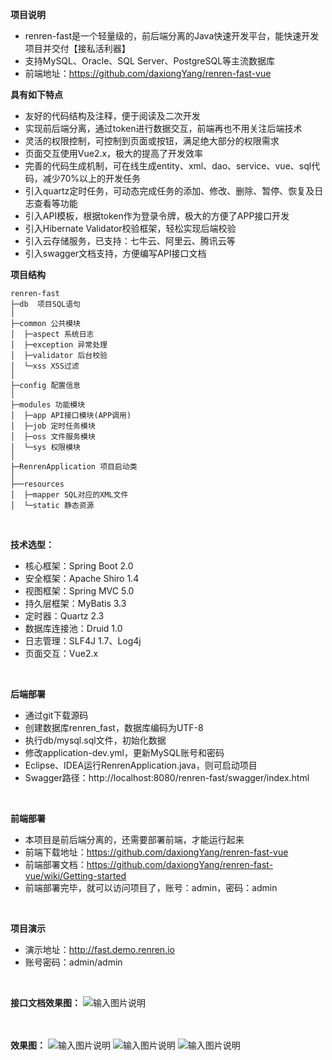 **项目说明**
- renren-fast是一个轻量级的，前后端分离的Java快速开发平台，能快速开发项目并交付【接私活利器】
- 支持MySQL、Oracle、SQL Server、PostgreSQL等主流数据库
- 前端地址：https://github.com/daxiongYang/renren-fast-vue

**具有如下特点**
- 友好的代码结构及注释，便于阅读及二次开发
- 实现前后端分离，通过token进行数据交互，前端再也不用关注后端技术
- 灵活的权限控制，可控制到页面或按钮，满足绝大部分的权限需求
- 页面交互使用Vue2.x，极大的提高了开发效率
- 完善的代码生成机制，可在线生成entity、xml、dao、service、vue、sql代码，减少70%以上的开发任务
- 引入quartz定时任务，可动态完成任务的添加、修改、删除、暂停、恢复及日志查看等功能
- 引入API模板，根据token作为登录令牌，极大的方便了APP接口开发
- 引入Hibernate Validator校验框架，轻松实现后端校验
- 引入云存储服务，已支持：七牛云、阿里云、腾讯云等
- 引入swagger文档支持，方便编写API接口文档

**项目结构**
```
renren-fast
├─db  项目SQL语句
│
├─common 公共模块
│  ├─aspect 系统日志
│  ├─exception 异常处理
│  ├─validator 后台校验
│  └─xss XSS过滤
│
├─config 配置信息
│
├─modules 功能模块
│  ├─app API接口模块(APP调用)
│  ├─job 定时任务模块
│  ├─oss 文件服务模块
│  └─sys 权限模块
│
├─RenrenApplication 项目启动类
│
├──resources
│  ├─mapper SQL对应的XML文件
│  └─static 静态资源
```
<br>

**技术选型：**
- 核心框架：Spring Boot 2.0
- 安全框架：Apache Shiro 1.4
- 视图框架：Spring MVC 5.0
- 持久层框架：MyBatis 3.3
- 定时器：Quartz 2.3
- 数据库连接池：Druid 1.0
- 日志管理：SLF4J 1.7、Log4j
- 页面交互：Vue2.x
<br>


 **后端部署**
- 通过git下载源码
- 创建数据库renren_fast，数据库编码为UTF-8
- 执行db/mysql.sql文件，初始化数据
- 修改application-dev.yml，更新MySQL账号和密码
- Eclipse、IDEA运行RenrenApplication.java，则可启动项目
- Swagger路径：http://localhost:8080/renren-fast/swagger/index.html

<br>

 **前端部署**
 - 本项目是前后端分离的，还需要部署前端，才能运行起来
 - 前端下载地址：https://github.com/daxiongYang/renren-fast-vue
 - 前端部署文档：https://github.com/daxiongYang/renren-fast-vue/wiki/Getting-started
 - 前端部署完毕，就可以访问项目了，账号：admin，密码：admin

 <br>

 **项目演示**
- 演示地址：http://fast.demo.renren.io
- 账号密码：admin/admin
<br>

**接口文档效果图：**
![输入图片说明](http://cdn.renren.io/img/6e8d7575fb8240d49b949dc0f02547bc "在这里输入图片标题")
<br> <br> <br>


**效果图：**
![输入图片说明](https://gitee.com/uploads/images/2018/0505/173115_d3c045ef_63154.jpeg "在这里输入图片标题")
![输入图片说明](https://gitee.com/uploads/images/2018/0505/173140_79928d91_63154.jpeg "在这里输入图片标题")
![输入图片说明](https://gitee.com/uploads/images/2018/0505/173151_12d065db_63154.jpeg "在这里输入图片标题")

<br>
